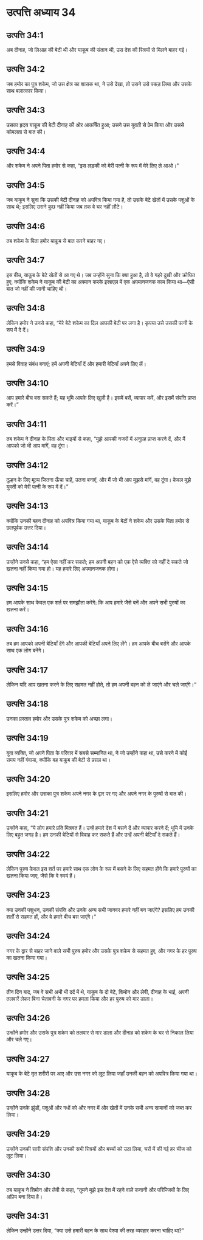 # उत्पत्ति अध्याय 34

## उत्पत्ति 34:1
अब दीनाह, जो लिआह की बेटी थी और याकूब की संतान थी, उस देश की स्त्रियों से मिलने बाहर गई।

## उत्पत्ति 34:2
जब हमोर का पुत्र शकेम, जो उस क्षेत्र का शासक था, ने उसे देखा, तो उसने उसे पकड़ लिया और उसके साथ बलात्कार किया।

## उत्पत्ति 34:3
उसका हृदय याकूब की बेटी दीनाह की ओर आकर्षित हुआ; उसने उस युवती से प्रेम किया और उससे कोमलता से बात की।

## उत्पत्ति 34:4
और शकेम ने अपने पिता हमोर से कहा, “इस लड़की को मेरी पत्नी के रूप में मेरे लिए ले आओ।”

## उत्पत्ति 34:5
जब याकूब ने सुना कि उसकी बेटी दीनाह को अपवित्र किया गया है, तो उसके बेटे खेतों में उसके पशुओं के साथ थे; इसलिए उसने कुछ नहीं किया जब तक वे घर नहीं लौटे।

## उत्पत्ति 34:6
तब शकेम के पिता हमोर याकूब से बात करने बाहर गए।

## उत्पत्ति 34:7
इस बीच, याकूब के बेटे खेतों से आ गए थे। जब उन्होंने सुना कि क्या हुआ है, तो वे गहरे दुखी और क्रोधित हुए, क्योंकि शकेम ने याकूब की बेटी का अपमान करके इस्राएल में एक अपमानजनक काम किया था—ऐसी बात जो नहीं की जानी चाहिए थी।

## उत्पत्ति 34:8
लेकिन हमोर ने उनसे कहा, “मेरे बेटे शकेम का दिल आपकी बेटी पर लगा है। कृपया उसे उसकी पत्नी के रूप में दे दें।

## उत्पत्ति 34:9
हमसे विवाह संबंध बनाएं; हमें अपनी बेटियाँ दें और हमारी बेटियाँ अपने लिए लें।

## उत्पत्ति 34:10
आप हमारे बीच बस सकते हैं; यह भूमि आपके लिए खुली है। इसमें बसें, व्यापार करें, और इसमें संपत्ति प्राप्त करें।”

## उत्पत्ति 34:11
तब शकेम ने दीनाह के पिता और भाइयों से कहा, “मुझे आपकी नजरों में अनुग्रह प्राप्त करने दें, और मैं आपको जो भी आप मांगें, वह दूंगा।

## उत्पत्ति 34:12
दुल्हन के लिए मूल्य जितना ऊँचा चाहें, उतना बनाएं, और मैं जो भी आप मुझसे मांगें, वह दूंगा। केवल मुझे युवती को मेरी पत्नी के रूप में दें।”

## उत्पत्ति 34:13
क्योंकि उनकी बहन दीनाह को अपवित्र किया गया था, याकूब के बेटों ने शकेम और उसके पिता हमोर से छलपूर्वक उत्तर दिया।

## उत्पत्ति 34:14
उन्होंने उनसे कहा, “हम ऐसा नहीं कर सकते; हम अपनी बहन को एक ऐसे व्यक्ति को नहीं दे सकते जो खतना नहीं किया गया हो। यह हमारे लिए अपमानजनक होगा।

## उत्पत्ति 34:15
हम आपके साथ केवल एक शर्त पर समझौता करेंगे: कि आप हमारे जैसे बनें और अपने सभी पुरुषों का खतना करें।

## उत्पत्ति 34:16
तब हम आपको अपनी बेटियाँ देंगे और आपकी बेटियाँ अपने लिए लेंगे। हम आपके बीच बसेंगे और आपके साथ एक लोग बनेंगे।

## उत्पत्ति 34:17
लेकिन यदि आप खतना करने के लिए सहमत नहीं होते, तो हम अपनी बहन को ले जाएंगे और चले जाएंगे।”

## उत्पत्ति 34:18
उनका प्रस्ताव हमोर और उसके पुत्र शकेम को अच्छा लगा।

## उत्पत्ति 34:19
युवा व्यक्ति, जो अपने पिता के परिवार में सबसे सम्मानित था, ने जो उन्होंने कहा था, उसे करने में कोई समय नहीं गंवाया, क्योंकि वह याकूब की बेटी से प्रसन्न था।

## उत्पत्ति 34:20
इसलिए हमोर और उसका पुत्र शकेम अपने नगर के द्वार पर गए और अपने नगर के पुरुषों से बात की।

## उत्पत्ति 34:21
उन्होंने कहा, “ये लोग हमारे प्रति मित्रवत हैं। उन्हें हमारे देश में बसने दें और व्यापार करने दें; भूमि में उनके लिए बहुत जगह है। हम उनकी बेटियों से विवाह कर सकते हैं और उन्हें अपनी बेटियाँ दे सकते हैं।

## उत्पत्ति 34:22
लेकिन पुरुष केवल इस शर्त पर हमारे साथ एक लोग के रूप में बसने के लिए सहमत होंगे कि हमारे पुरुषों का खतना किया जाए, जैसे कि वे स्वयं हैं।

## उत्पत्ति 34:23
क्या उनकी पशुधन, उनकी संपत्ति और उनके अन्य सभी जानवर हमारे नहीं बन जाएंगे? इसलिए हम उनकी शर्तों से सहमत हों, और वे हमारे बीच बस जाएंगे।”

## उत्पत्ति 34:24
नगर के द्वार से बाहर जाने वाले सभी पुरुष हमोर और उसके पुत्र शकेम से सहमत हुए, और नगर के हर पुरुष का खतना किया गया।

## उत्पत्ति 34:25
तीन दिन बाद, जब वे सभी अभी भी दर्द में थे, याकूब के दो बेटे, शिमोन और लेवी, दीनाह के भाई, अपनी तलवारें लेकर बिना चेतावनी के नगर पर हमला किया और हर पुरुष को मार डाला।

## उत्पत्ति 34:26
उन्होंने हमोर और उसके पुत्र शकेम को तलवार से मार डाला और दीनाह को शकेम के घर से निकाल लिया और चले गए।

## उत्पत्ति 34:27
याकूब के बेटे मृत शरीरों पर आए और उस नगर को लूट लिया जहाँ उनकी बहन को अपवित्र किया गया था।

## उत्पत्ति 34:28
उन्होंने उनके झुंडों, पशुओं और गधों को और नगर में और खेतों में उनके सभी अन्य सामानों को जब्त कर लिया।

## उत्पत्ति 34:29
उन्होंने उनकी सारी संपत्ति और उनकी सभी स्त्रियों और बच्चों को उठा लिया, घरों में की गई हर चीज को लूट लिया।

## उत्पत्ति 34:30
तब याकूब ने शिमोन और लेवी से कहा, “तुमने मुझे इस देश में रहने वाले कनानी और परिज्जियों के लिए अप्रिय बना दिया है।

## उत्पत्ति 34:31
लेकिन उन्होंने उत्तर दिया, “क्या उसे हमारी बहन के साथ वेश्या की तरह व्यवहार करना चाहिए था?”
